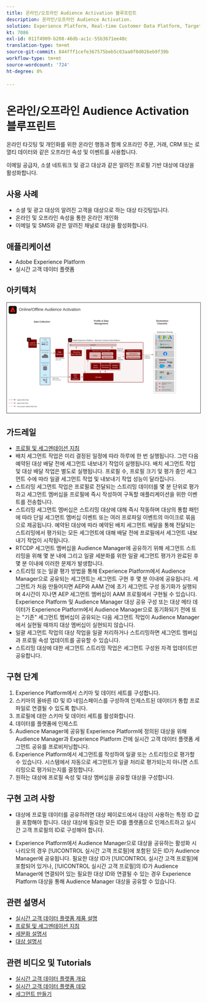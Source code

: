 ```yaml
---
title: 온라인/오프라인 Audience Activation 블루프린트
description: 온라인/오프라인 Audience Activation.
solution: Experience Platform, Real-time Customer Data Platform, Target, Audience Manager, Analytics, Experience Cloud Services, Data Collection
kt: 7086
exl-id: 011f4909-b208-46db-ac1c-55b3671ee48c
translation-type: tm+mt
source-git-commit: 844fff1cefe367575beb5c03aa0f0d026eb9f39b
workflow-type: tm+mt
source-wordcount: '724'
ht-degree: 0%

---
```


# 온라인/오프라인 Audience Activation 블루프린트

온라인 타깃팅 및 개인화를 위한 온라인 행동과 함께 오프라인 주문, 거래, CRM 또는 로열티 데이터와 같은 오프라인 속성 및 이벤트를 사용합니다.

이메일 공급자, 소셜 네트워크 및 광고 대상과 같은 알려진 프로필 기반 대상에 대상을 활성화합니다.

## 사용 사례

* 소셜 및 광고 대상의 알려진 고객을 대상으로 하는 대상 타깃팅입니다.
* 온라인 및 오프라인 속성을 통한 온라인 개인화
* 이메일 및 SMS와 같은 알려진 채널로 대상을 활성화합니다.

## 애플리케이션

* Adobe Experience Platform
* 실시간 고객 데이터 플랫폼

## 아키텍처

<img src="assets/onoff.svg" alt="온라인/오프라인 Audience Activation 시나리오를 위한 참조 아키텍처" style="border:1px solid #4a4a4a" />

## 가드레일

* [프로필 및 세그멘테이션 지침](https://experienceleague.adobe.com/docs/experience-platform/profile/guardrails.html?lang=en)
* 배치 세그먼트 작업은 미리 결정된 일정에 따라 하루에 한 번 실행됩니다. 그런 다음 예약된 대상 배달 전에 세그먼트 내보내기 작업이 실행됩니다. 배치 세그먼트 작업 및 대상 배달 작업은 별도로 실행됩니다. 프로필 수, 프로필 크기 및 평가 중인 세그먼트 수에 따라 일괄 세그먼트 작업 및 내보내기 작업 성능이 달라집니다.
* 스트리밍 세그먼트 작업은 프로필로 전달되는 스트리밍 데이터를 몇 분 단위로 평가하고 세그먼트 멤버십을 프로필에 즉시 작성하여 구독할 애플리케이션을 위한 이벤트를 전송합니다.
* 스트리밍 세그먼트 멤버십은 스트리밍 대상에 대해 즉시 작동하며 대상의 통합 패턴에 따라 단일 세그먼트 멤버십 이벤트 또는 여러 프로파일 이벤트의 마이크로 묶음으로 제공됩니다. 예약된 대상에 따라 예약된 배치 세그먼트 배달을 통해 전달되는 스트리밍에서 평가되는 모든 세그먼트에 대해 배달 전에 프로필에서 세그먼트 내보내기 작업이 시작됩니다.
* RTCDP 세그먼트 멤버십을 Audience Manager에 공유하기 위해 세그먼트 스트리밍을 위해 몇 분 내에 그리고 일괄 세분화를 위한 일괄 세그먼트 평가가 완료된 후 몇 분 이내에 이러한 문제가 발생합니다.
* 스트리밍 또는 일괄 평가 방법을 통해 Experience Platform에서 Audience Manager으로 공유되는 세그먼트는 세그먼트 구현 후 몇 분 이내에 공유됩니다. 세그먼트가 처음 만들어지면 AEP와 AAM 간에 초기 세그먼트 구성 동기화가 실행되며 4시간이 지나면 AEP 세그먼트 멤버십이 AAM 프로필에서 구현될 수 있습니다. Experience Platform 및 Audience Manager 대상 공유 구성 또는 대상 메타 데이터가 Experience Platform에서 Audience Manager으로 동기화되기 전에 또는 &quot;기존&quot; 세그먼트 멤버십이 공유되는 다음 세그먼트 작업이 Audience Manager에서 실현될 때까지 대상 멤버십이 실현되지 않습니다.
* 일괄 세그먼트 작업의 대상 작업을 일괄 처리하거나 스트리밍하면 세그먼트 멤버십과 프로필 속성 업데이트를 공유할 수 있습니다.
* 스트리밍 대상에 대한 세그먼트 스트리밍 작업은 세그먼트 구성원 자격 업데이트만 공유합니다.

## 구현 단계

1. Experience Platform에서 스키마 및 데이터 세트를 구성합니다.
1. 스키마의 올바른 ID 및 ID 네임스페이스를 구성하여 인제스트된 데이터가 통합 프로파일로 연결될 수 있도록 합니다.
1. 프로필에 대한 스키마 및 데이터 세트를 활성화합니다.
1. 데이터를 플랫폼에 인제스트
1. Audience Manager에 공유될 Experience Platform에 정의된 대상을 위해 Audience Manager과 Experience Platform 간에 실시간 고객 데이터 플랫폼 세그먼트 공유를 프로비저닝합니다.
1. Experience Platform에서 세그먼트를 작성하여 일괄 또는 스트리밍으로 평가할 수 있습니다. 시스템에서 자동으로 세그먼트가 일괄 처리로 평가되는지 아니면 스트리밍으로 평가되는지를 결정합니다.
1. 원하는 대상에 프로필 속성 및 대상 멤버십을 공유할 대상을 구성합니다.

## 구현 고려 사항

* 대상에 프로필 데이터를 공유하려면 대상 페이로드에서 대상이 사용하는 특정 ID 값을 포함해야 합니다. 대상 대상에 필요한 모든 ID를 플랫폼으로 인제스트하고 실시간 고객 프로필의 ID로 구성해야 합니다.

* Experience Platform에서 Audience Manager으로 대상을 공유하는 활성화 시나리오의 경우 [!UICONTROL 실시간 고객 프로필]에 포함된 모든 ID가 Audience Manager에 공유됩니다. 필요한 대상 ID가 [!UICONTROL 실시간 고객 프로필]에 포함되어 있거나, [!UICONTROL 실시간 고객 프로필]의 ID가 Audience Manager에 연결되어 있는 필요한 대상 ID와 연결될 수 있는 경우 Experience Platform 대상을 통해 Audience Manager 대상을 공유할 수 있습니다.

## 관련 설명서

* [실시간 고객 데이터 플랫폼 제품 설명](https://helpx.adobe.com/legal/product-descriptions/real-time-customer-data-platform.html)
* [프로필 및 세그멘테이션 지침](https://experienceleague.adobe.com/docs/experience-platform/profile/guardrails.html?lang=en)
* [세분화 설명서](https://experienceleague.adobe.com/docs/experience-platform/segmentation/api/streaming-segmentation.html)
* [대상 설명서](https://experienceleague.adobe.com/docs/experience-platform/destinations/catalog/overview.html)

## 관련 비디오 및 Tutorials

* [실시간 고객 데이터 플랫폼 개요](https://experienceleague.adobe.com/docs/platform-learn/tutorials/application-services/rtcdp/understanding-the-real-time-customer-data-platform.html)
* [실시간 고객 데이터 플랫폼 데모](https://experienceleague.adobe.com/docs/platform-learn/tutorials/application-services/rtcdp/demo.html)
* [세그먼트 만들기](https://experienceleague.adobe.com/docs/platform-learn/tutorials/segments/create-segments.html)
